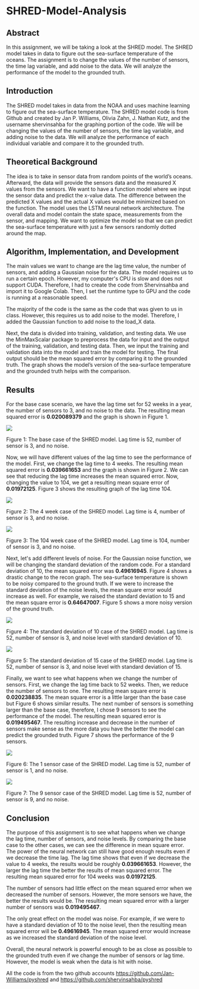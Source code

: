 # SHRED-Model-Analysis

## Abstract

In this assignment, we will be taking a look at the SHRED model. The SHRED model takes in data to figure out the sea-surface temperature of the oceans. The assignment is to change the values of the number of sensors, the time lag variable, and add noise to the data. We will analyze the performance of the model to the grounded truth.

## Introduction

The SHRED model takes in data from the NOAA and uses machine learning to figure out the sea-surface temperature. The SHRED model code is from Github and created by Jan P. Williams, Olivia Zahn, J. Nathan Kutz, and the username shervinsahba for the graphing portion of the code. We will be changing the values of the number of sensors, the time lag variable, and adding noise to the data. We will analyze the performance of each individual variable and compare it to the grounded truth. 

## Theoretical Background

The idea is to take in sensor data from random points of the world’s oceans. Afterward, the data will provide the sensors data and the measured X values from the sensors. We want to have a function model where we input the sensor data and predict the x-value data. The difference between the predicted X values and the actual X values would be minimized based on the function. The model uses the LSTM neural network architecture. The overall data and model contain the state space, measurements from the sensor, and mapping. We want to optimize the model so that we can predict the sea-surface temperature with just a few sensors randomly dotted around the map. 

## Algorithm, Implementation, and Development

The main values we want to change are the lag time value, the number of sensors, and adding a Gaussian noise for the data. The model requires us to run a certain epoch. However, my computer's CPU is slow and does not support CUDA. Therefore, I had to create the code from Shervinsahba and import it to Google Colab. Then, I set the runtime type to GPU and the code is running at a reasonable speed. 

The majority of the code is the same as the code that was given to us in class. However, this requires us to add noise to the model. Therefore, I added the Gaussian function to add noise to the load_X data. 

Next, the data is divided into training, validation, and testing data. We use the MinMaxScalar package to preprocess the data for input and the output of the training, validation, and testing data. Then, we input the training and validation data into the model and train the model for testing. The final output should be the mean squared error by comparing it to the grounded truth. The graph shows the model’s version of the sea-surface temperature and the grounded truth helps with the comparison. 

## Results

For the base case scenario, we have the lag time set for 52 weeks in a year, the number of sensors to 3, and no noise to the data. The resulting mean squared error is **0.020089379**
 and the graph is shown in Figure 1. 
 
 ![](https://github.com/SamQLuong/SHRED-Model-Analysis/blob/main/BaseCase.png)
 
 Figure 1: The base case of the SHRED model. Lag time is 52, number of sensor is 3, and no noise.

Now, we will have different values of the lag time to see the performance of the model. First, we change the lag time to 4 weeks. The resulting mean squared error is **0.039661653** and the graph is shown in Figure 2. We can see that reducing the lag time increases the mean squared error. Now, changing the value to 104, we get a resulting mean square error of **0.01972125**. Figure 3 shows the resulting graph of the lag time 104. 

![](https://github.com/SamQLuong/SHRED-Model-Analysis/blob/main/4W%20Case.png)
 
 Figure 2: The 4 week case of the SHRED model. Lag time is 4, number of sensor is 3, and no noise.
 
 ![](https://github.com/SamQLuong/SHRED-Model-Analysis/blob/main/104W%20Case.png)
 
 Figure 3: The 104 week case of the SHRED model. Lag time is 104, number of sensor is 3, and no noise.
 

Next, let's add different levels of noise. For the Gaussian noise function, we will be changing the standard deviation of the random code. For a standard deviation of 10, the mean squared error was **0.49616945**. Figure 4 shows a drastic change to the recon graph. The sea-surface temperature is shown to be noisy compared to the ground truth. If we were to increase the standard deviation of the noise levels, the mean square error would increase as well. For example, we raised the standard deviation to 15 and the mean square error is **0.64647007**. Figure 5 shows a more noisy version of the ground truth. 

![](https://github.com/SamQLuong/SHRED-Model-Analysis/blob/main/10N%20Case.png)
 
Figure 4: The standard deviation of 10 case of the SHRED model. Lag time is 52, number of sensor is 3, and noise level with standard deviation of 10.
 
![](https://github.com/SamQLuong/SHRED-Model-Analysis/blob/main/15N%20Case.png)
 
Figure 5: The standard deviation of 15 case of the SHRED model. Lag time is 52, number of sensor is 3, and noise level with standard deviation of 15.

Finally, we want to see what happens when we change the number of sensors. First, we change the lag time back to 52 weeks. Then, we reduce the number of sensors to one. The resulting mean square error is **0.020238835**. The mean square error is a little larger than the base case but Figure 6 shows similar results. The next number of sensors is something larger than the base case, therefore, I chose 9 sensors to see the performance of the model. The resulting mean squared error is **0.019495467**. The resulting increase and decrease in the number of sensors make sense as the more data you have the better the model can predict the grounded truth. Figure 7 shows the performance of the 9 sensors. 

![](https://github.com/SamQLuong/SHRED-Model-Analysis/blob/main/1S%20Case.png)
 
 Figure 6: The 1 sensor case of the SHRED model. Lag time is 52, number of sensor is 1, and no noise.
 
![](https://github.com/SamQLuong/SHRED-Model-Analysis/blob/main/9S%20Case.png)
 
 Figure 7: The 9 sensor case of the SHRED model. Lag time is 52, number of sensor is 9, and no noise.

## Conclusion

The purpose of this assignment is to see what happens when we change the lag time, number of sensors, and noise levels. By comparing the base case to the other cases, we can see the difference in mean square error. The power of the neural network can still have good enough results even if we decrease the time lag. The lag time shows that even if we decrease the value to 4 weeks, the results would be roughly **0.039661653**. However, the larger the lag time the better the results of mean squared error. The resulting mean squared error for 104 weeks was **0.01972125**.

The number of sensors had little effect on the mean squared error when we decreased the number of sensors. However, the more sensors we have, the better the results would be. The resulting mean squared error with a larger number of sensors was **0.019495467**. 

The only great effect on the model was noise. For example, if we were to have a standard deviation of 10 to the noise level, then the resulting mean squared error will be **0.49616945**. The mean squared error would increase as we increased the standard deviation of the noise level. 

Overall, the neural network is powerful enough to be as close as possible to the grounded truth even if we change the number of sensors or lag time. However, the model is weak when the data is hit with noise. 

All the code is from the two github accounts https://github.com/Jan-Williams/pyshred and https://github.com/shervinsahba/pyshred


